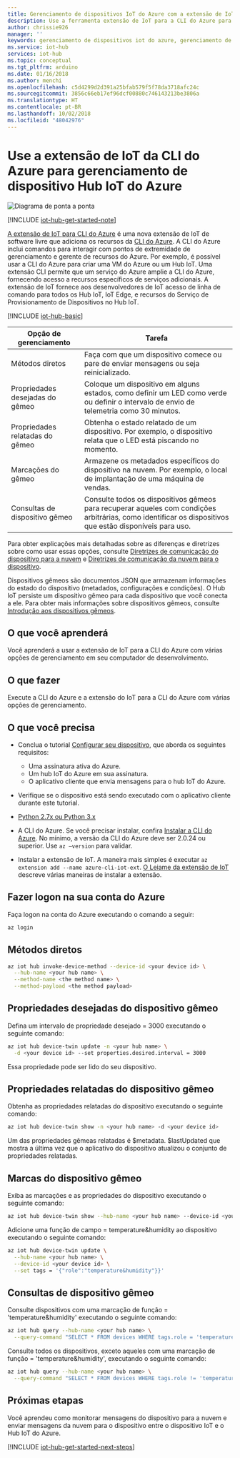 ```yaml
---
title: Gerenciamento de dispositivos IoT do Azure com a extensão de IoT para a CLI do Azure | Microsoft Docs
description: Use a ferramenta extensão de IoT para a CLI do Azure para o gerenciamento de dispositivos Hub IoT do Azure, que contam com métodos Diretos e as opções de gerenciamento de propriedades desejadas do Gêmeo.
author: chrissie926
manager: ''
keywords: gerenciamento de dispositivos iot do azure, gerenciamento de dispositivos hub iot do azure, iot de gerenciamento de dispositivos, gerenciamento de dispositivos hub iot
ms.service: iot-hub
services: iot-hub
ms.topic: conceptual
ms.tgt_pltfrm: arduino
ms.date: 01/16/2018
ms.author: menchi
ms.openlocfilehash: c5d4299d2d391a25bfab579f5f78da3718afc24c
ms.sourcegitcommit: 3856c66eb17ef96dcf00880c746143213be3806a
ms.translationtype: HT
ms.contentlocale: pt-BR
ms.lasthandoff: 10/02/2018
ms.locfileid: "48042976"
---
```

# <a name="use-the-iot-extension-for-azure-cli-for-azure-iot-hub-device-management"></a>Use a extensão de IoT da CLI do Azure para gerenciamento de dispositivo Hub IoT do Azure

![Diagrama de ponta a ponta](media/iot-hub-get-started-e2e-diagram/2.png)

[!INCLUDE [iot-hub-get-started-note](../../includes/iot-hub-get-started-note.md)]

[A extensão de IoT para CLI do Azure](https://github.com/Azure/azure-iot-cli-extension) é uma nova extensão de IoT de software livre que adiciona os recursos da [CLI do Azure](https://docs.microsoft.com/cli/azure/overview?view=azure-cli-latest). A CLI do Azure inclui comandos para interagir com pontos de extremidade de gerenciamento e gerente de recursos do Azure. Por exemplo, é possível usar a CLI do Azure para criar uma VM do Azure ou um Hub IoT. Uma extensão CLI permite que um serviço do Azure amplie a CLI do Azure, fornecendo acesso a recursos específicos de serviços adicionais. A extensão de IoT fornece aos desenvolvedores de IoT acesso de linha de comando para todos os Hub IoT, IoT Edge, e recursos do Serviço de Provisionamento de Dispositivos no Hub IoT.

[!INCLUDE [iot-hub-basic](../../includes/iot-hub-basic-whole.md)]

| Opção de gerenciamento          | Tarefa  |
|----------------------------|-----------|
| Métodos diretos             | Faça com que um dispositivo comece ou pare de enviar mensagens ou seja reinicializado.                                        |
| Propriedades desejadas do gêmeo    | Coloque um dispositivo em alguns estados, como definir um LED como verde ou definir o intervalo de envio de telemetria como 30 minutos.         |
| Propriedades relatadas do gêmeo   | Obtenha o estado relatado de um dispositivo. Por exemplo, o dispositivo relata que o LED está piscando no momento.                                    |
| Marcações do gêmeo                  | Armazene os metadados específicos do dispositivo na nuvem. Por exemplo, o local de implantação de uma máquina de vendas.                         |
| Consultas de dispositivo gêmeo        | Consulte todos os dispositivos gêmeos para recuperar aqueles com condições arbitrárias, como identificar os dispositivos que estão disponíveis para uso. |

Para obter explicações mais detalhadas sobre as diferenças e diretrizes sobre como usar essas opções, consulte [Diretrizes de comunicação do dispositivo para a nuvem](iot-hub-devguide-d2c-guidance.md) e [Diretrizes de comunicação da nuvem para o dispositivo](iot-hub-devguide-c2d-guidance.md).

Dispositivos gêmeos são documentos JSON que armazenam informações do estado do dispositivo (metadados, configurações e condições). O Hub IoT persiste um dispositivo gêmeo para cada dispositivo que você conecta a ele. Para obter mais informações sobre dispositivos gêmeos, consulte [Introdução aos dispositivos gêmeos](iot-hub-node-node-twin-getstarted.md).

## <a name="what-you-learn"></a>O que você aprenderá

Você aprenderá a usar a extensão de IoT para a CLI do Azure com várias opções de gerenciamento em seu computador de desenvolvimento.

## <a name="what-you-do"></a>O que fazer

Execute a CLI do Azure e a extensão do IoT para a CLI do Azure com várias opções de gerenciamento.

## <a name="what-you-need"></a>O que você precisa

* Conclua o tutorial [Configurar seu dispositivo](iot-hub-raspberry-pi-kit-node-get-started.md), que aborda os seguintes requisitos:

  - Uma assinatura ativa do Azure.
  - Um hub IoT do Azure em sua assinatura.
  - O aplicativo cliente que envia mensagens para o hub IoT do Azure.

* Verifique se o dispositivo está sendo executado com o aplicativo cliente durante este tutorial.

* [Python 2.7x ou Python 3.x](https://www.python.org/downloads/)

* A CLI do Azure. Se você precisar instalar, confira [Instalar a CLI do Azure](https://docs.microsoft.com/cli/azure/install-azure-cli?view=azure-cli-latest). No mínimo, a versão da CLI do Azure deve ser 2.0.24 ou superior. Use `az –version` para validar. 

* Instalar a extensão de IoT. A maneira mais simples é executar `az extension add --name azure-cli-iot-ext`. [O Leiame da extensão de IoT](https://github.com/Azure/azure-iot-cli-extension/blob/master/README.md) descreve várias maneiras de instalar a extensão.

## <a name="log-in-to-your-azure-account"></a>Fazer logon na sua conta do Azure

Faça logon na conta do Azure executando o comando a seguir:

```bash
az login
```

## <a name="direct-methods"></a>Métodos diretos

```bash
az iot hub invoke-device-method --device-id <your device id> \
  --hub-name <your hub name> \
  --method-name <the method name> \
  --method-payload <the method payload>
```

## <a name="device-twin-desired-properties"></a>Propriedades desejadas do dispositivo gêmeo

Defina um intervalo de propriedade desejado = 3000 executando o seguinte comando:

```bash
az iot hub device-twin update -n <your hub name> \
  -d <your device id> --set properties.desired.interval = 3000
```

Essa propriedade pode ser lido do seu dispositivo.

## <a name="device-twin-reported-properties"></a>Propriedades relatadas do dispositivo gêmeo

Obtenha as propriedades relatadas do dispositivo executando o seguinte comando:

```bash
az iot hub device-twin show -n <your hub name> -d <your device id>
```

Um das propriedades gêmeas relatadas é $metadata. $lastUpdated que mostra a última vez que o aplicativo do dispositivo atualizou o conjunto de propriedades relatadas.

## <a name="device-twin-tags"></a>Marcas do dispositivo gêmeo

Exiba as marcações e as propriedades do dispositivo executando o seguinte comando:

```bash
az iot hub device-twin show --hub-name <your hub name> --device-id <your device id>
```

Adicione uma função de campo = temperature&humidity ao dispositivo executando o seguinte comando:

```bash
az iot hub device-twin update \
  --hub-name <your hub name> \
  --device-id <your device id> \
  --set tags = '{"role":"temperature&humidity"}}'
```

## <a name="device-twin-queries"></a>Consultas de dispositivo gêmeo

Consulte dispositivos com uma marcação de função = 'temperature&humidity' executando o seguinte comando:

```bash
az iot hub query --hub-name <your hub name> \
  --query-command "SELECT * FROM devices WHERE tags.role = 'temperature&humidity'"
```

Consulte todos os dispositivos, exceto aqueles com uma marcação de função = 'temperature&humidity', executando o seguinte comando:

```bash
az iot hub query --hub-name <your hub name> \
  --query-command "SELECT * FROM devices WHERE tags.role != 'temperature&humidity'"
```

## <a name="next-steps"></a>Próximas etapas

Você aprendeu como monitorar mensagens do dispositivo para a nuvem e enviar mensagens da nuvem para o dispositivo entre o dispositivo IoT e o Hub IoT do Azure.

[!INCLUDE [iot-hub-get-started-next-steps](../../includes/iot-hub-get-started-next-steps.md)]
